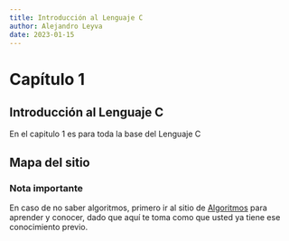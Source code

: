 ```yaml
---
title: Introducción al Lenguaje C
author: Alejandro Leyva
date: 2023-01-15
---
```


# Capítulo 1 

## Introducción al Lenguaje C

En el capitulo 1 es para toda la base del Lenguaje C

## Mapa del sitio

<!-- Map site insert -->


### Nota importante

En caso de no saber algoritmos, primero ir al sitio de [Algoritmos](https://www.alejandro-leyva.com/algoritmos/) para aprender y conocer, dado que aquí te toma como que usted ya tiene ese conocimiento previo.